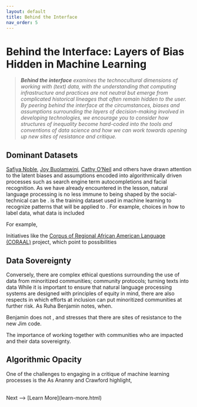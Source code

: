 ```yaml
---
layout: default
title: Behind the Interface
nav_order: 5
---
```


# Behind the Interface: Layers of Bias Hidden in Machine Learning

> ***Behind the interface** examines the technocultural dimensions of working with (text) data, with the understanding that computing infrastructure and practices are not neutral but emerge from complicated historical lineages that often remain hidden to the user. By peering behind the interface at the circumstances, biases and assumptions surrounding the layers of decision-making involved in developing technologies, we encourage you to consider how structures of inequality become hard-coded into the tools and conventions of data science and how we can work towards opening up new sites of resistance and critique.*

## Dominant Datasets

[Safiya Noble](https://safiyaunoble.com/), [Joy Buolamwini](https://www.media.mit.edu/people/joyab/overview/), [Cathy O’Neil](https://mathbabe.org/) and others have drawn attention to the latent biases and assumptions encoded into algorithmically driven processes such as search engine term autocompletions and facial recognition. As we have already encountered in the lesson, natural language processing is no less immune to being shaped by the social-technical  can be . is the training dataset used in machine learning to recognize patterns that will be applied to . For example, choices in how to label data, what data is included 

For example, 

Initiatives like the [Corpus of Regional African American Language (CORAAL)](https://oraal.uoregon.edu/coraal) project, which  point to possibilities

## Data Sovereignty

Conversely, there are complex ethical questions surrounding the use of data from minoritized communities; community protocols; turning texts into data
While it is important to ensure that natural language processing systems are designed with principles of equity in mind, there are also respects in which efforts at inclusion can put minoritized communities at further risk. As Ruha Benjamin notes, when.

Benjamin does not , and stresses that there are sites of resistance to the new Jim code.


The importance of working together with communities who are impacted  and their data sovereignty. 



## Algorithmic Opacity

One of the challenges to engaging in a critique of machine learning processes is the As Ananny and Crawford highlight, 

<br />
Next --> [Learn More](learn-more.html) 
